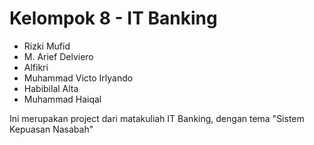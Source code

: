 Kelompok 8 - IT Banking
=======================

*   Rizki Mufid
*   M. Arief Delviero
*   Alfikri
*   Muhammad Victo Irlyando
*   Habibilal Alta
*   Muhammad Haiqal

Ini merupakan project dari matakuliah IT Banking, dengan tema "Sistem Kepuasan Nasabah"
